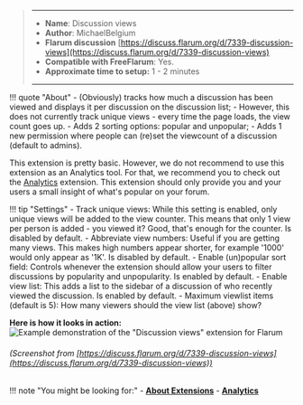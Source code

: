 > ---
> - **Name**: Discussion views
> - **Author**: MichaelBelgium
> - **Flarum discussion** [https://discuss.flarum.org/d/7339-discussion-views](https://discuss.flarum.org/d/7339-discussion-views)
> - **Compatible with FreeFlarum**: Yes.
> - **Approximate time to setup:** 1 - 2 minutes
>
> ---

!!! quote "About"
    - (Obviously) tracks how much a discussion has been viewed and displays it per discussion on the discussion list;
      - However, this does not currently track unique views - every time the page loads, the view count goes up.
    - Adds 2 sorting options: popular and unpopular;
    - Adds 1 new permission where people can (re)set the viewcount of a discussion (default to admins).

This extension is pretty basic.
However, we do not recommend to use this extension as an Analytics tool. For that, we recommend you to check out the [Analytics](/docs/howto/extensions/analytics/) extension. 
This extension should only provide you and your users a small insight of what's popular on your forum.

!!! tip "Settings"
    - Track unique views: While this setting is enabled, only unique views will be added to the view counter. This means that only 1 view per person is added - you viewed it? Good, that's enough for the counter. Is disabled by default.
    - Abbreviate view numbers: Useful if you are getting many views. This makes high numbers appear shorter, for example '1000' would only appear as '1K'. Is disabled by default.
    - Enable (un)popular sort field: Controls whenever the extension should allow your users to filter discussions by popularity and unpopularity. Is enabled by default.
    - Enable view list: This adds a list to the sidebar of a discussion of who recently viewed the discussion. Is enabled by default.
    - Maximum viewlist items (default is 5): How many viewers should the view list (above) show?


**Here is how it looks in action:**
![Example demonstration of the "Discussion views" extension for Flarum](https://cdn.discordapp.com/attachments/585143304467906581/709348540597403658/unknown.png)
###### (Screenshot from [https://discuss.flarum.org/d/7339-discussion-views](https://discuss.flarum.org/d/7339-discussion-views))

!!! note "You might be looking for:"
    - **[About Extensions](/docs/how-to/extensions/about-extensions/)**
    - **[Analytics](/docs/how-to/extensions/analytics/)**
